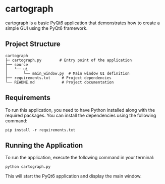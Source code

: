 # cartograph

cartograph is a basic PyQt6 application that demonstrates how to create a simple GUI using the PyQt6 framework.

## Project Structure

```
cartograph
├─ cartograph.py		# Entry point of the application
├── source
│   └── ui
│       └── main_window.py  # Main window UI definition
├── requirements.txt     # Project dependencies
└── README.md            # Project documentation
```

## Requirements

To run this application, you need to have Python installed along with the required packages. You can install the dependencies using the following command:

```
pip install -r requirements.txt
```

## Running the Application

To run the application, execute the following command in your terminal:

```
python cartograph.py
```

This will start the PyQt6 application and display the main window.